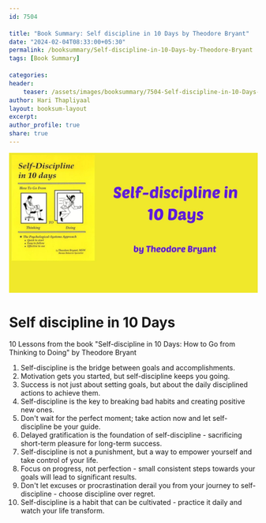 ```yaml
---                            
id: 7504                            
                          
title: "Book Summary: Self discipline in 10 Days by Theodore Bryant"                      
date: "2024-02-04T08:33:00+05:30"                            
permalink: /booksummary/Self-discipline-in-10-Days-by-Theodore-Bryant                      
tags: [Book Summary]                     
                            
categories:                            
header:                            
    teaser: /assets/images/booksummary/7504-Self-discipline-in-10-Days-by-Theodore-Bryant.jpg                         
author: Hari Thapliyaal                            
layout: booksum-layout                            
excerpt:                            
author_profile: true                            
share: true                            
---                            
```

                            
![Self discipline in 10 Days by Theodore Bryant](/assets/images/booksummary/7504-Self-discipline-in-10-Days-by-Theodore-Bryant.jpg)          

# Self discipline in 10 Days
   
10 Lessons from the book "Self-discipline in 10 Days: How to Go from Thinking to Doing" by Theodore Bryant

1. Self-discipline is the bridge between goals and accomplishments.
2. Motivation gets you started, but self-discipline keeps you going.
3. Success is not just about setting goals, but about the daily disciplined actions to achieve them.
4. Self-discipline is the key to breaking bad habits and creating positive new ones.
5. Don't wait for the perfect moment; take action now and let self-discipline be your guide.
6. Delayed gratification is the foundation of self-discipline - sacrificing short-term pleasure for long-term success.
7. Self-discipline is not a punishment, but a way to empower yourself and take control of your life.
8. Focus on progress, not perfection - small consistent steps towards your goals will lead to significant results.
9. Don't let excuses or procrastination derail you from your journey to self-discipline - choose discipline over regret.
10. Self-discipline is a habit that can be cultivated - practice it daily and watch your life transform.

